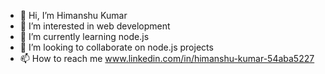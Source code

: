 - 👋 Hi, I’m Himanshu Kumar
- 👀 I’m interested in web development
- 🌱 I’m currently learning node.js
- 💞️ I’m looking to collaborate on node.js projects
- 📫 How to reach me www.linkedin.com/in/himanshu-kumar-54aba5227

<!---
H-vishwa/H-vishwa is a ✨ special ✨ repository because its `README.md` (this file) appears on your GitHub profile.
You can click the Preview link to take a look at your changes.
--->
